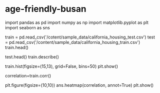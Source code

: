 # age-friendly-busan

import pandas as pd
import numpy as np
import matplotlib.pyplot as plt
import seaborn as sns

train = pd.read_csv('/cotent/sample_data/california_housing_test.csv')
test = pd.read_csv('/content/sample_data/california_housing_train.csv')
train.head()

test.head()
train.describe()

train.hist(figsize=(15,13), grid=False, bins=50)
plt.show()

correlation=train.corr()

plt.figure(figsize=(10,10))
ans.heatmap(correlation, annot=True)
plt.show()

